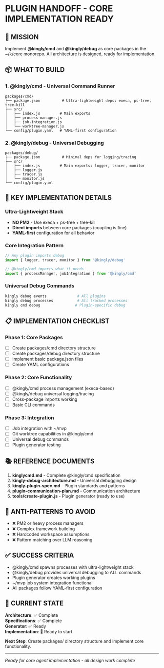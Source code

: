 # PLUGIN HANDOFF - CORE IMPLEMENTATION READY

## 🎯 MISSION
Implement **@kingly/cmd** and **@kingly/debug** as core packages in the ~/k/core monorepo. All architecture is designed, ready for implementation.

## 📦 WHAT TO BUILD

### 1. @kingly/cmd - Universal Command Runner
```
packages/cmd/
├── package.json          # Ultra-lightweight deps: execa, ps-tree, tree-kill
├── src/
│   ├── index.js         # Main exports
│   ├── process-manager.js
│   ├── job-integration.js
│   └── worktree-manager.js
└── config/plugin.yaml   # YAML-first configuration
```

### 2. @kingly/debug - Universal Debugging  
```
packages/debug/
├── package.json          # Minimal deps for logging/tracing
├── src/
│   ├── index.js         # Main exports: logger, tracer, monitor
│   ├── logger.js
│   ├── tracer.js
│   └── monitor.js
└── config/plugin.yaml
```

## 🔧 KEY IMPLEMENTATION DETAILS

### Ultra-Lightweight Stack
- **NO PM2** - Use execa + ps-tree + tree-kill
- **Direct imports** between core packages (coupling is fine)
- **YAML-first** configuration for all behavior

### Core Integration Pattern
```javascript
// Any plugin imports debug
import { logger, tracer, monitor } from '@kingly/debug'

// @kingly/cmd imports what it needs
import { processManager, jobIntegration } from '@kingly/cmd'
```

### Universal Debug Commands
```bash
kingly debug events              # All plugins
kingly debug processes           # All tracked processes
kingly cmd debug                # Plugin-specific debug
```

## 📋 IMPLEMENTATION CHECKLIST

### Phase 1: Core Packages
- [ ] Create packages/cmd directory structure
- [ ] Create packages/debug directory structure  
- [ ] Implement basic package.json files
- [ ] Create YAML configurations

### Phase 2: Core Functionality
- [ ] @kingly/cmd process management (execa-based)
- [ ] @kingly/debug universal logging/tracing
- [ ] Cross-package imports working
- [ ] Basic CLI commands

### Phase 3: Integration
- [ ] Job integration with ~/mvp
- [ ] Git worktree capabilities in @kingly/cmd
- [ ] Universal debug commands
- [ ] Plugin generator testing

## 📚 REFERENCE DOCUMENTS

1. **kinglycmd.md** - Complete @kingly/cmd specification
2. **kingly-debug-architecture.md** - Universal debugging design
3. **kingly-plugin-spec.md** - Plugin standards and patterns
4. **plugin-communication-plan.md** - Communication architecture
5. **tools/create-plugin.js** - Plugin generator (ready to use)

## 🚫 ANTI-PATTERNS TO AVOID

- ❌ PM2 or heavy process managers
- ❌ Complex framework building
- ❌ Hardcoded workspace assumptions
- ❌ Pattern matching over LLM reasoning

## ✅ SUCCESS CRITERIA

- @kingly/cmd spawns processes with ultra-lightweight stack
- @kingly/debug provides universal debugging to ALL commands
- Plugin generator creates working plugins
- ~/mvp job system integration functional
- All packages follow YAML-first configuration

## 🎪 CURRENT STATE

**Architecture**: ✅ Complete  
**Specifications**: ✅ Complete  
**Generator**: ✅ Ready  
**Implementation**: 🔄 Ready to start

**Next Step**: Create packages/ directory structure and implement core functionality.

---
*Ready for core agent implementation - all design work complete*